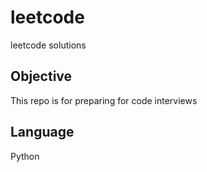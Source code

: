 # leetcode
leetcode solutions 

## Objective
This repo is for preparing for code interviews 

## Language
Python
